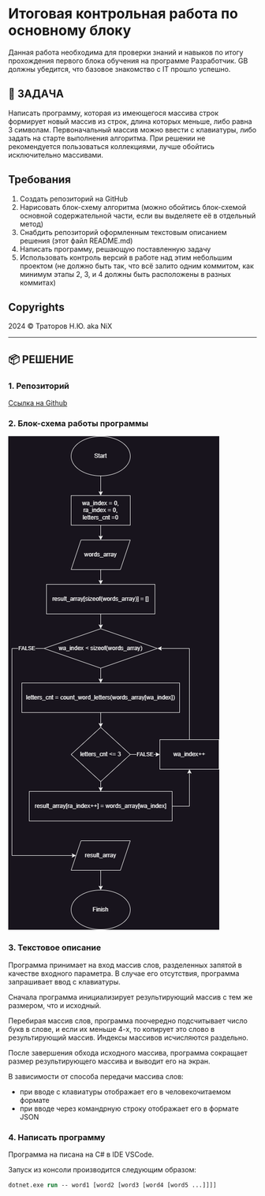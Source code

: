 # Итоговая контрольная работа по основному блоку

Данная работа необходима для проверки знаний и навыков по итогу прохождения первого блока обучения на программе Разработчик. GB должны убедится, что базовое знакомство с IT прошло успешно.

## &#128195; ЗАДАЧА
Написать программу, которая из имеющегося массива строк формирует новый массив из строк, длина которых меньше, либо равна 3 символам. Первоначальный массив можно ввести с клавиатуры, либо задать на старте выполнения алгоритма. При решении не рекомендуется пользоваться коллекциями, лучше обойтись исключительно массивами.

## Требования

1. Создать репозиторий на GitHub
2. Нарисовать блок-схему алгоритма (можно обойтись блок-схемой основной содержательной части, если вы выделяете её в отдельный метод)
3. Снабдить репозиторий оформленным текстовым описанием решения (этот файл README.md)
4. Написать программу, решающую поставленную задачу
5. Использовать контроль версий в работе над этим небольшим проектом (не должно быть так, что всё залито одним коммитом, как минимум этапы 2, 3, и 4 должны быть расположены в разных коммитах)

## Copyrights

2024 &copy; Траторов Н.Ю. aka NiX

---

## &#128230; РЕШЕНИЕ

### 1. Репозиторий

[Ссылка на Github](https://github.com/nixprosoft/gb_exam_1)

### 2. Блок-схема работы программы

![Блок-схема алгоритма](scheme.png)

### 3. Текстовое описание

Программа принимает на вход массив слов, разделенных запятой в качестве входного параметра. В случае его отсутствия, программа запрашивает ввод с клавиатуры.

Сначала программа инициализирует результирующий массив с тем же размером, что и исходный.

Перебирая массив слов, программа поочередно подсчитывает число букв в слове, и если их меньше 4-х, то копирует это слово в результирующий массив. Индексы массивов исчисляются раздельно.

После завершения обхода исходного массива, программа сокращает размер результирующего массива и выводит его на экран.

В зависимости от способа передачи массива слов:

 - при вводе с клавиатуры отображает его в человекочитаемом формате
 - при вводе через командрную строку отображает его в формате JSON

### 4. Написать программу

Программа на писана на C# в IDE VSCode.

Запуск из консоли производится следующим образом:

```ps
dotnet.exe run -- word1 [word2 [word3 [word4 [word5 ...]]]]
```